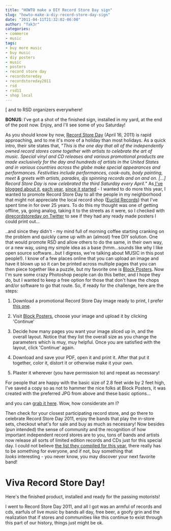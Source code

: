 ```yaml
---
title: "HOWTO make a DIY Record Store Day sign"
slug: "howto-make-a-diy-record-store-day-sign"
date: "2011-04-11T21:32:02-06:00"
author: "fak3r"
categories:
- commerce
- music
tags:
- buy more music
- buy music
- diy posters
- music
- posters
- record store day
- recordstoreday
- recordstoreday2011
- rsd
- rsd11
- shop local
---
```


[ and to RSD organizers everywhere!

**BONUS**: I've got a shot of the finished sign, installed in my yard, at the end of the post now. Enjoy, and I'll see some of you Saturday!

As you should know by now, [Record Store Day](http://www.recordstoreday.com/) (April 16, 2011) is rapid approaching, and to me it's more of a holiday than most holidays. As a quick intro, their site states that, "_This is the one day that all of the independently owned record stores come together with artists to celebrate the art of music. Special vinyl and CD releases and various promotional products are made exclusively for the day and hundreds of artists in the United States and in various countries across the globe make special appearances and performances. Festivities include performances, cook-outs, body painting, meet & greets with artists, parades, djs spinning records and on and on. [...] Record Store Day is now celebrated the third Saturday every April._" As[ I've blogged about it](http://fak3r.com/commentary/record-store-day-april-18-2009/), [each year](http://fak3r.com/commentary/commerce/first-ever-record-store-day-rocked/ ), [since it started](http://fak3r.com/commentary/commerce/record-store-day-april-19-2008/ ) - I wanted to do more this year, I wanted to promote Record Store Day to all the people in my neighborhood that might not appreciate the local record shop ([Euclid Records](http://www.euclidrecords.com/)) that I've spent time in for over 25 years. To do this my thought was one of getting offline, ya, going analog, taking it to the streets as it were, so I checked with [@recordstoreday on Twitter](https://twitter.com/#!/recordstoreday) to see if they had any ready made posters I could print out...

<!-- more -->



..and since they didn't - my mind full of morning coffee starting cranking on the problem and quickly came up with an (almost) free DIY solution. One that would promote RSD and allow others to do the same, in their own way, or a new way, using my simple idea as a base (hmm...sounds like why I like open source software...but I digress, we're talking about MUSIC in this post people!). I know of a few places online that you can upload an image and have it blown up so it can be printed across multiple pages that you can then piece together like a puzzle, but my favorite one is [Block Posters](http://www.blockposters.com/). Now I'm sure some crazy Photoshop people can do this better, and I hope they do, but I wanted to keep a free option for those that don't have the chops and/or software to go that route. So, if ready for the challenge, here are the steps:



	
  1. Download a promotional Record Store Day image ready to print, I prefer [this one](http://recordstoreday.com/templates/Store/pretty_new/RSD2011logos/RSD2011DATE.jpg).

	
  2. Visit [Block Posters](http://www.blockposters.com/), choose your image and upload it by clicking 'Continue'

	
  3. Decide how many pages you want your image sliced up in, and the overall layout. Notice that they list the overall size as you change the parameters which is muy, muy helpful. Once you are satisfied with the layout, click 'Continue' again.

	
  4. Download and save your PDF, open it and print it. After that put it together, color it, distort it or otherwise make it your own.

	
  5. Plaster it wherever (you have permission to) and repeat as necessary!


For people that are happy with the basic size of 2.8 feet wide by 2 feet high, I've saved a copy so as not to hammer the nice folks at Block Posters, it was created with the preferred JPG from above and these basic options...



and you can [grab it here](http://dl.dropbox.com/u/649440/BlockPosters-YourPoster-809.pdf). Wow, how considerate am I?

Then check for your closest participating record store, and go there to celebrate Record Store Day 2011, enjoy the bands that play the in-store sets, checkout what's for sale and buy as much as necessary! Now besides (pun intended) the sense of community and the recognition of how important independent record stores are to you, tons of bands and artists now release all sorts of limited edition records and CDs just for this special day. I could not believe [the list they compiled for this year](http://www.recordstoreday.com/SpecialReleases), there really has to be something for everyone, and if not, buy something that *_looks_* interesting - you never know, you may discover your next favorite band!


# Viva Record Store Day!


Here's the finished product, installed and ready for the passing motorists!








I went to Record Store Day 2011, and all I got was an armful of records and cds, earfuls of live music by bands all day, free beer, a goofy grin and the realization that if stores and communities like this continue to exist through this part of our history, things just might be ok.





